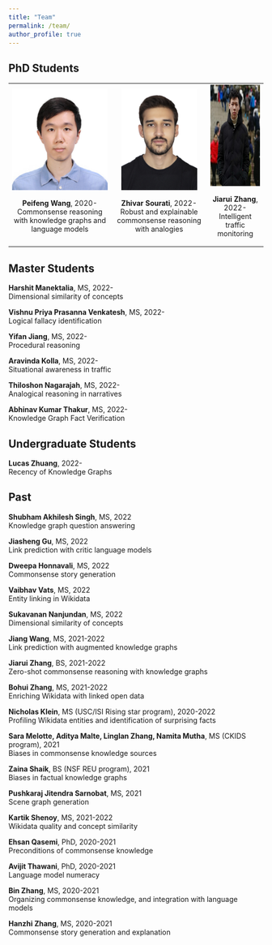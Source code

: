 ```yaml
---
title: "Team"
permalink: /team/
author_profile: true
---
```


## PhD Students

<table width="600px" "border-collapse: collapse; border: none;">
<tr>
<td style="text-align: center">
<img height="200px" class="center-block" src="../images/Peifeng-Wang.jpeg">
  <p><b>Peifeng Wang</b>, 2020-<br/>
    Commonsense reasoning with knowledge graphs and language models</p>
</td>
<td style="text-align: center">
<img height="200px" class="center-block" src="../images/Zhivar-Sourati.jpeg">
<p><b>Zhivar Sourati</b>, 2022-<br/>
  Robust and explainable commonsense reasoning with analogies</p>
</td>
  <td style="text-align: center">
    <img height="200px" class="center-block" src="../images/Jiarui-Zhang.jpeg">
    <p><b>Jiarui Zhang</b>, 2022-<br/>
      Intelligent traffic monitoring</p>

  </td>
</tr>
</table>





## Master Students

**Harshit Manektalia**, MS, 2022-\
Dimensional similarity of concepts

**Vishnu Priya Prasanna Venkatesh**, MS, 2022-\
Logical fallacy identification

**Yifan Jiang**, MS, 2022-\
Procedural reasoning

**Aravinda Kolla**, MS, 2022-\
Situational awareness in traffic

**Thiloshon Nagarajah**, MS, 2022-\
Analogical reasoning in narratives

**Abhinav Kumar Thakur**, MS, 2022-\
Knowledge Graph Fact Verification

## Undergraduate Students

**Lucas Zhuang**, 2022-\
Recency of Knowledge Graphs

## Past

**Shubham Akhilesh Singh**, MS, 2022\
Knowledge graph question answering

**Jiasheng Gu**, MS, 2022\
Link prediction with critic language models

**Dweepa Honnavali**, MS, 2022\
Commonsense story generation

**Vaibhav Vats**, MS, 2022\
Entity linking in Wikidata

**Sukavanan Nanjundan**, MS, 2022\
Dimensional similarity of concepts

**Jiang Wang**, MS, 2021-2022\
Link prediction with augmented knowledge graphs

**Jiarui Zhang**, BS, 2021-2022\
Zero-shot commonsense reasoning with knowledge graphs

**Bohui Zhang**, MS, 2021-2022\
Enriching Wikidata with linked open data

**Nicholas Klein**, MS (USC/ISI Rising star program), 2020-2022\
Profiling Wikidata entities and identification of surprising facts

**Sara Melotte, Aditya Malte, Linglan Zhang, Namita Mutha**, MS (CKIDS program), 2021\
Biases in commonsense knowledge sources

**Zaina Shaik**, BS (NSF REU program), 2021\
Biases in factual knowledge graphs

**Pushkaraj Jitendra Sarnobat**, MS, 2021\
Scene graph generation

**Kartik Shenoy**, MS, 2021-2022\
Wikidata quality and concept similarity

**Ehsan Qasemi**, PhD, 2020-2021\
Preconditions of commonsense knowledge

**Avijit Thawani**, PhD, 2020-2021\
Language model numeracy

**Bin Zhang**, MS, 2020-2021\
Organizing commonsense knowledge, and integration with language models

**Hanzhi Zhang**, MS, 2020-2021\
Commonsense story generation and explanation
